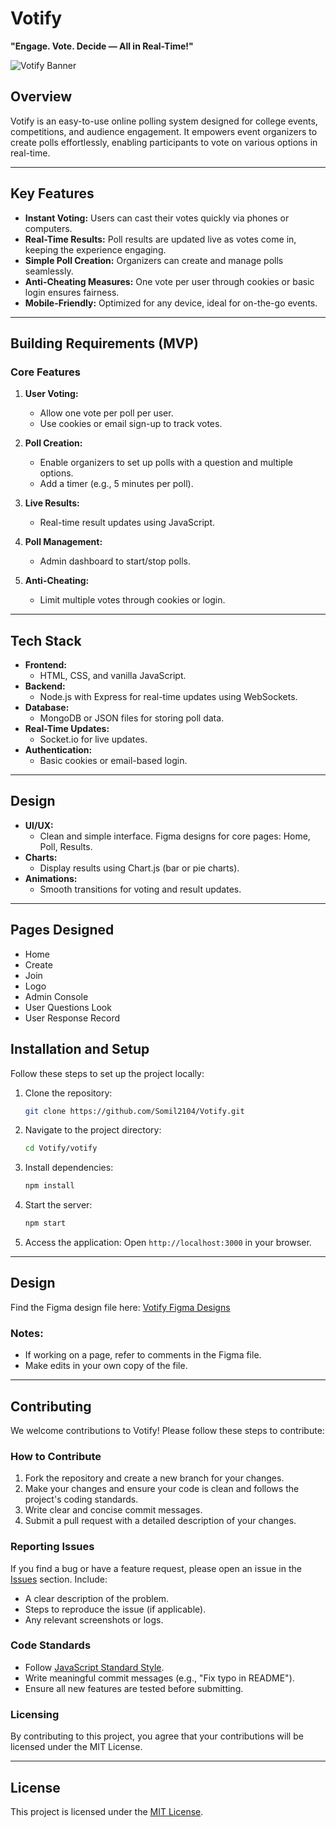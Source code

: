# Votify

**"Engage. Vote. Decide — All in Real-Time!"**

![Votify Banner](./Banner.png) <!-- Add your banner image here -->

## Overview

Votify is an easy-to-use online polling system designed for college events, competitions, and audience engagement. It empowers event organizers to create polls effortlessly, enabling participants to vote on various options in real-time.

---

## Key Features

- **Instant Voting:** Users can cast their votes quickly via phones or computers.
- **Real-Time Results:** Poll results are updated live as votes come in, keeping the experience engaging.
- **Simple Poll Creation:** Organizers can create and manage polls seamlessly.
- **Anti-Cheating Measures:** One vote per user through cookies or basic login ensures fairness.
- **Mobile-Friendly:** Optimized for any device, ideal for on-the-go events.

---

## Building Requirements (MVP)

### Core Features

1. **User Voting:**
   - Allow one vote per poll per user.
   - Use cookies or email sign-up to track votes.

2. **Poll Creation:**
   - Enable organizers to set up polls with a question and multiple options.
   - Add a timer (e.g., 5 minutes per poll).

3. **Live Results:**
   - Real-time result updates using JavaScript.

4. **Poll Management:**
   - Admin dashboard to start/stop polls.

5. **Anti-Cheating:**
   - Limit multiple votes through cookies or login.

---

## Tech Stack

- **Frontend:**
  - HTML, CSS, and vanilla JavaScript.
- **Backend:**
  - Node.js with Express for real-time updates using WebSockets.
- **Database:**
  - MongoDB or JSON files for storing poll data.
- **Real-Time Updates:**
  - Socket.io for live updates.
- **Authentication:**
  - Basic cookies or email-based login.

---

## Design

- **UI/UX:**
  - Clean and simple interface. Figma designs for core pages: Home, Poll, Results.
- **Charts:**
  - Display results using Chart.js (bar or pie charts).
- **Animations:**
  - Smooth transitions for voting and result updates.

---

## Pages Designed
- Home
- Create
- Join
- Logo
- Admin Console
- User Questions Look
- User Response Record

## Installation and Setup

Follow these steps to set up the project locally:

1. Clone the repository:
   ```bash
   git clone https://github.com/Somil2104/Votify.git
   ```

2. Navigate to the project directory:
   ```bash
   cd Votify/votify
   ```

3. Install dependencies:
   ```bash
   npm install
   ```

4. Start the server:
   ```bash
   npm start
   ```

5. Access the application:
   Open `http://localhost:3000` in your browser.

---

## Design

Find the Figma design file here: [Votify Figma Designs](https://www.figma.com/design/RlhrjSkortr6FLQDRyF68k/Votify?node-id=0-1&t=QuPx6rbVaSGWdx2M-1)

### Notes:
- If working on a page, refer to comments in the Figma file.
- Make edits in your own copy of the file.

---

## Contributing

We welcome contributions to Votify! Please follow these steps to contribute:

### How to Contribute

1. Fork the repository and create a new branch for your changes.
2. Make your changes and ensure your code is clean and follows the project's coding standards.
3. Write clear and concise commit messages.
4. Submit a pull request with a detailed description of your changes.

### Reporting Issues

If you find a bug or have a feature request, please open an issue in the [Issues](https://github.com/your-username/votify/issues) section. Include:
- A clear description of the problem.
- Steps to reproduce the issue (if applicable).
- Any relevant screenshots or logs.

### Code Standards

- Follow [JavaScript Standard Style](https://standardjs.com/).
- Write meaningful commit messages (e.g., "Fix typo in README").
- Ensure all new features are tested before submitting.

### Licensing

By contributing to this project, you agree that your contributions will be licensed under the MIT License.

---

## License

This project is licensed under the [MIT License](./votify/LICENSE).
